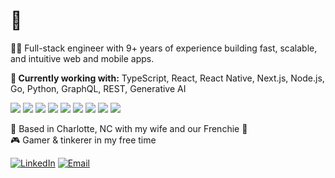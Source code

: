 # 👋

👨‍💻 Full-stack engineer with 9+ years of experience building fast, scalable, and intuitive web and mobile apps.

**🔧 Currently working with:**
TypeScript, React, React Native, Next.js, Node.js, Go, Python, GraphQL, REST, Generative AI

<div align="left">
  <img src="https://img.shields.io/badge/-TypeScript-3178C6?logo=typescript&logoColor=white&style=flat" />
  <img src="https://img.shields.io/badge/-React-61DAFB?logo=react&logoColor=black&style=flat" />
  <img src="https://img.shields.io/badge/-React%20Native-20232A?logo=react&logoColor=61DAFB&style=flat" />
  <img src="https://img.shields.io/badge/-Next.js-000000?logo=next.js&logoColor=white&style=flat" />
  <img src="https://img.shields.io/badge/-Node.js-339933?logo=node.js&logoColor=white&style=flat" />
  <img src="https://img.shields.io/badge/-Go-00ADD8?logo=go&logoColor=white&style=flat" />
  <img src="https://img.shields.io/badge/-Python-3776AB?logo=python&logoColor=white&style=flat" />
  <img src="https://img.shields.io/badge/-GraphQL-E10098?logo=graphql&logoColor=white&style=flat" />
  <img src="https://img.shields.io/badge/-Generative%20AI-9059FF?style=flat" />
</div>

📍 Based in Charlotte, NC with my wife and our Frenchie 🐶  
🎮 Gamer & tinkerer in my free time

[![LinkedIn](https://img.shields.io/badge/LinkedIn-Anthony%20Freda-blue?logo=linkedin&style=flat&color=0077B5)](https://www.linkedin.com/in/antfreda323)
[![Email](https://img.shields.io/badge/Email-anthonyfreda323%40gmail.com-informational?style=flat&color=D14836)](mailto:anthonyfreda323@gmail.com)
